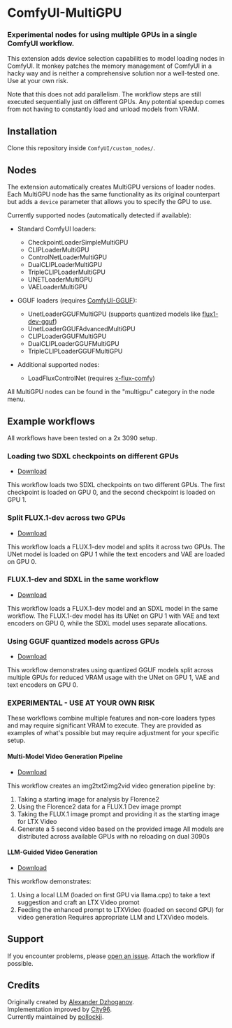 # ComfyUI-MultiGPU

### Experimental nodes for using multiple GPUs in a single ComfyUI workflow.

This extension adds device selection capabilities to model loading nodes in ComfyUI. It monkey patches the memory management of ComfyUI in a hacky way and is neither a comprehensive solution nor a well-tested one. Use at your own risk.

Note that this does not add parallelism. The workflow steps are still executed sequentially just on different GPUs. Any potential speedup comes from not having to constantly load and unload models from VRAM.

## Installation

Clone this repository inside `ComfyUI/custom_nodes/`.

## Nodes

The extension automatically creates MultiGPU versions of loader nodes. Each MultiGPU node has the same functionality as its original counterpart but adds a `device` parameter that allows you to specify the GPU to use.

Currently supported nodes (automatically detected if available):
- Standard ComfyUI loaders:
  - CheckpointLoaderSimpleMultiGPU
  - CLIPLoaderMultiGPU
  - ControlNetLoaderMultiGPU 
  - DualCLIPLoaderMultiGPU
  - TripleCLIPLoaderMultiGPU
  - UNETLoaderMultiGPU
  - VAELoaderMultiGPU

- GGUF loaders (requires [ComfyUI-GGUF](https://github.com/city96/ComfyUI-GGUF)):
  - UnetLoaderGGUFMultiGPU (supports quantized models like [flux1-dev-gguf](https://huggingface.co/city96/FLUX.1-dev-gguf))
  - UnetLoaderGGUFAdvancedMultiGPU 
  - CLIPLoaderGGUFMultiGPU
  - DualCLIPLoaderGGUFMultiGPU
  - TripleCLIPLoaderGGUFMultiGPU

- Additional supported nodes:
  - LoadFluxControlNet (requires [x-flux-comfy](https://github.com/XLabAI/x-flux-comfyui))

All MultiGPU nodes can be found in the "multigpu" category in the node menu.

## Example workflows

All workflows have been tested on a 2x 3090 setup.

### Loading two SDXL checkpoints on different GPUs

- [Download](examples/sdxl_2gpu.json)

This workflow loads two SDXL checkpoints on two different GPUs. The first checkpoint is loaded on GPU 0, and the second checkpoint is loaded on GPU 1.

### Split FLUX.1-dev across two GPUs

- [Download](examples/flux1dev_2gpu.json)

This workflow loads a FLUX.1-dev model and splits it across two GPUs. The UNet model is loaded on GPU 1 while the text encoders and VAE are loaded on GPU 0.

### FLUX.1-dev and SDXL in the same workflow

- [Download](examples/flux1dev_sdxl_2gpu.json)

This workflow loads a FLUX.1-dev model and an SDXL model in the same workflow. The FLUX.1-dev model has its UNet on GPU 1 with VAE and text encoders on GPU 0, while the SDXL model uses separate allocations.

### Using GGUF quantized models across GPUs

- [Download](examples/flux1dev_2gpu_GGUF.json)

This workflow demonstrates using quantized GGUF models split across multiple GPUs for reduced VRAM usage with the UNet on GPU 1, VAE and text encoders on GPU 0.

### EXPERIMENTAL - USE AT YOUR OWN RISK

These workflows combine multiple features and non-core loaders types and may require significant VRAM to execute. They are provided as examples of what's possible but may require adjustment for your specific setup.

#### Multi-Model Video Generation Pipeline

- [Download](examples/florence2_flux1dev_ltxv_2gpu_GGUF.json)

This workflow creates an img2txt2img2vid video generation pipeline by:
1. Taking a starting image for analysis by Florence2
2. Using the Florence2 data for a FLUX.1 Dev image prompt
3. Taking the FLUX.1 image prompt and providing it as the starting image for LTX Video
4. Generate a 5 second video based on the provided image
All models are distributed across available GPUs with no reloading on dual 3090s

#### LLM-Guided Video Generation

- [Download](examples/llamacpp_ltxv_2gpu_GGUF.json)

This workflow demonstrates:
1. Using a local LLM (loaded on first GPU via llama.cpp) to take a text suggestion and craft an LTX Video promot
2. Feeding the enhanced prompt to LTXVideo (loaded on second GPU) for video generation
Requires appropriate LLM and LTXVideo models.

## Support

If you encounter problems, please [open an issue](https://github.com/pollockjj/ComfyUI-MultiGPU/issues/new). Attach the workflow if possible.

## Credits

Originally created by [Alexander Dzhoganov](https://github.com/AlexanderDzhoganov).  
Implementation improved by [City96](https://v100s.net/).  
Currently maintained by [pollockjj](https://github.com/pollockjj).